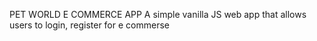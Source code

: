 PET WORLD E COMMERCE APP
A simple vanilla JS web app that allows users to login, register for e commerse
